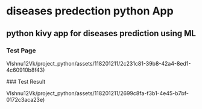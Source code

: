 # diseases predection python App
## python kivy app for diseases prediction using ML
### Test Page
<p>
 VIshnu12Vk/project_python/assets/118201211/2c231c81-39b8-42a4-8ed1-4c60910b8f43)
</p>
### Test Result
<p>
  VIshnu12Vk/project_python/assets/118201211/2699c8fa-f3b1-4e45-b7bf-0172c3aca23e)
</p>


